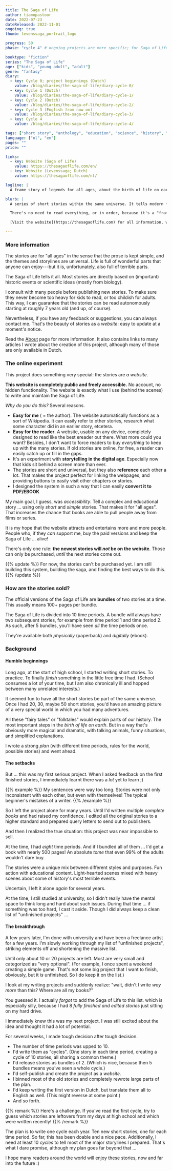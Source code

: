 ```yaml
---
title: The Saga of Life
author: tiamopastoor
date: 2022-07-23
dateReleased: 2022-11-01
ongoing: true
thumb: levenssaga_portrait_logo

progress: 50
phase: "cycle 4" # ongoing projects are more specific; for Saga of Life, we indicate which cycle we're on

booktype: "fiction"
series: "The Saga of Life"
age: ["kids", "young adult", "adult"]
genre: "fantasy"
diary: 
  - key: Cycle 0; project beginnings (Dutch)
    value: /blog/diaries/the-saga-of-life/diary-cycle-0/
  - key: Cycle 1 (Dutch)
    value: /blog/diaries/the-saga-of-life/diary-cycle-1/
  - key: Cycle 2 (Dutch)
    value: /blog/diaries/the-saga-of-life/diary-cycle-2/
  - key: Cycle 3 (English from now on)
    value: /blog/diaries/the-saga-of-life/diary-cycle-3/
  - key: Cycle 4
    value: /blog/diaries/the-saga-of-life/diary-cycle-4/

tags: ["short story", "anthology", "education", "science", "history", "folklore", "ongoing", "digital"]
language: ["nl", "en"]
pages: ""
price: ""

links:
  - key: Website (Saga of Life)
    value: https://thesagaoflife.com/en/
  - key: Website (Levenssaga; Dutch)
    value: https://thesagaoflife.com/nl/

logline: |
  A frame story of legends for all ages, about the birth of life on earth and human history until now (and beyond). A free website designed for fun reading!

blurb: |
  A series of short stories within the same universe. It tells modern fairy tales that---with more magic, tension and fun characters---explain how life on earth came to be.

  There's no need to read everything, or in order, because it's a "frame story"! All stories are standalone, but they reference and follow up on each other. If you read everything, though, you will find a great world full of ... life.

  [Visit the website](https://thesagaoflife.com) for all information, which includes a completely Dutch version of the project!

---
```


### More information

The stories are for "all ages" in the sense that the prose is kept simple, and the themes and storylines are universal. Life is full of wonderful parts that anyone can enjoy---but it is, unfortunately, also full of terrible parts.

The Saga of Life tells it all. Most stories are directly based on (important) historic events or scientific ideas (mostly from biology). 

I consult with many people before publishing new stories. To make sure they never become too heavy for kids to read, or too childish for adults. This way, I can guarantee that the stories can be read autonomously starting at roughly 7 years old (and up, of course).

Nevertheless, if you have any feedback or suggestions, you can always contact me. That's the beauty of stories as a _website_: easy to update at a moment's notice.

Read the [About](https://thesagaoflife.com/en/about/) page for more information. It also contains links to many articles I wrote about the creation of this project, although many of those are only available in Dutch.

### The online experiment 

This project does something very special: the stories are _a website_.

**This website is completely public and freely accessible.** No account, no hidden functionality. The website is exactly what I use (behind the scenes) to write and maintain the Saga of Life.

_Why do you do this?_ Several reasons.

* **Easy for me** ( = the author). The website automatically functions as a sort of Wikipedia. It can easily refer to other stories, research what some character did in an earlier story, etcetera.
* **Easy for the reader**. A website, usable on any device, completely designed to read like the best ereader out there. What more could you want? Besides, I don't want to force readers to buy _everything_ to keep up with the many stories. If old stories are online, for free, a reader can easily catch up or fill in the gaps.
* It's an experiment with **storytelling in the digital age**. Especially now that kids sit behind a screen more than ever.
* The stories are short and universal, but they also **reference** each other a lot. That makes the project perfect for linking the webpages, and providing buttons to easily visit other chapters or stories.
* I designed the system in such a way that I can easily **convert it to PDF/EBOOK** 

My main goal, I guess, was _accessibility_. Tell a complex and educational story ... using only _short_ and _simple_ stories. That makes it for "all ages". That increases the chance that books are able to pull people away from films or series.

It is my hope that the website attracts and entertains more and more people. People who, if they _can_ support me, buy the paid versions and keep the Saga of Life ... alive!

There's only one rule: **the newest stories will _not_ be on the website**. Those can only be purchased, _until_ the next stories come out.

{{% update %}}
For now, the stories can't be purchased yet. I am still building this system, building the saga, and finding the best ways to do this.
{{% /update %}}

### How are the stories sold?

The official versions of the Saga of Life are **bundles** of two stories at a time. This usually means 100+ pages per bundle.

The Saga of Life is divided into 10 time periods. A bundle will always have two subsequent stories, for example from time period 1 and time period 2. As such, after 5 bundles, you'll have seen _all_ the time periods once.

They're available both _physically_ (paperback) and _digitally_ (ebook).

### Background

#### Humble beginnings

Long ago, at the start of high school, I started writing short stories. To practice. To finally _finish_ something in the little free time I had. (School consumes a lot of your time, but I am also chronically ill and hopped between many unrelated interests.)

It seemed fun to have all the short stories be part of the same universe. Once I had 20, 30, maybe 50 short stories, you'd have an amazing picture of a very special world in which you had many adventures.

All these "fairy tales" or "folktales" would explain parts of our history. The most important steps in the _birth of life on earth_. But in a way that's obviously more magical and dramatic, with talking animals, funny situations, and simplified explanations.

I wrote a strong _plan_ (with different time periods, rules for the world, possible stories) and went ahead.

#### The setbacks

But ... this was my first serious project. When I asked feedback on the first finished stories, I immediately learnt there was a _lot_ yet to learn ;)

{{% example %}}
My sentences were way too long. Stories were not only inconsistent with each other, but even with themselves! The typical beginner's mistakes of a writer.
{{% /example %}}

So I left the project alone for many years. Until I'd written multiple _complete books_ and had raised my confidence. I edited all the original stories to a higher standard and prepared query letters to send out to publishers.

And then I realized the true situation: this project was near impossible to sell.

At the time, I had _eight_ time periods. And if I bundled all of them ... I'd get a book with nearly 500 pages! An absolute _tome_ that even 99% of the adults wouldn't dare buy.

The stories were a unique mix between different styles and purposes. Fun action with educational content. Light-hearted scenes mixed with heavy scenes about some of history's most terrible events.

Uncertain, I left it alone _again_ for several years. 

At the time, I still studied at university, so I didn't really have the mental space to think long and hard about such issues. During that time ... if something was too hard, I cast it aside. Though I did always keep a clean list of "unfinished projects" ...

#### The breakthrough

A few years later, I'm done with university and have been a freelance artist for a few years. I'm slowly working through my list of "unfinished projects", striking elements off and shortening the massive list.

Until only about 10 or 20 projects are left. Most are very small and categorized as "very optional". (For example, I once spent a weekend creating a simple game. That's not some big project that I want to finish, obviously, but it _is_ unfinished. So I do keep it on the list.)

I look at my writing projects and suddenly realize: "wait, didn't I write _way more_ than this? Where are all my books?"

You guessed it. I actually _forgot_ to add the Saga of Life to this list. which is especially silly, because I had 8 _fully finished and edited stories_ just sitting on my hard drive.

I immediately knew this was my next project. I was still excited about the idea and thought it had a lot of potential.

For several weeks, I made tough decision after tough decision.

* The number of time periods was upped to 10.
* I'd write them as "cycles". (One story in each time period, creating a cycle of 10 stories, all sharing a common theme.)
* I'd release stories as bundles of 2. (Which is nice, because then 5 bundles means you've seen a whole cycle.)
* I'd self-publish and create the project as a _website_.
* I binned most of the old stories and completely rewrote large parts of the plan.
* I'd keep writing the first version in Dutch, but translate them all to English as well. (This might reverse at some point.)
* And so forth.

{{% remark %}}
Here's a challenge. If you've read the first cycle, try to guess which stories are leftovers from my days at high school and which were written recently!
{{% /remark %}}

The plan is to write one cycle each year. Ten new short stories, one for each time period. So far, this has been doable and a nice pace. Additionally, I need at least 10 _cycles_ to tell most of the major storylines I prepared. That's what I dare promise, although my plan goes far beyond that ...

I hope many readers around the world will enjoy these stories, now and far into the future :)